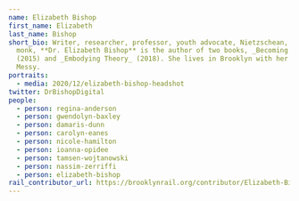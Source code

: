 ```yaml
---
name: Elizabeth Bishop
first_name: Elizabeth
last_name: Bishop
short_bio: Writer, researcher, professor, youth advocate, Nietzschean, and surf
  monk, **Dr. Elizabeth Bishop** is the author of two books, _Becoming Activist_
  (2015) and _Embodying Theory_ (2018). She lives in Brooklyn with her dog,
  Messy.
portraits:
  - media: 2020/12/elizabeth-bishop-headshot
twitter: DrBishopDigital
people:
  - person: regina-anderson
  - person: gwendolyn-baxley
  - person: damaris-dunn
  - person: carolyn-eanes
  - person: nicole-hamilton
  - person: ioanna-opidee
  - person: tamsen-wojtanowski
  - person: nassim-zerriffi
  - person: elizabeth-bishop
rail_contributor_url: https://brooklynrail.org/contributor/Elizabeth-Bishop
---
```

